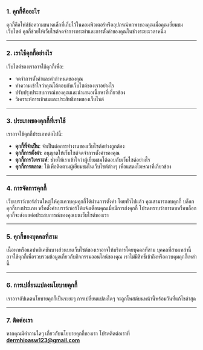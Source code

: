 ### 1. คุกกี้คืออะไร

คุกกี้คือไฟล์ข้อความขนาดเล็กที่เก็บไว้ในคอมพิวเตอร์หรืออุปกรณ์พกพาของคุณเมื่อคุณเยี่ยมชมเว็บไซต์ คุกกี้ช่วยให้เว็บไซต์จดจำการกระทำและการตั้งค่าของคุณในช่วงระยะเวลาหนึ่ง

---

### 2. เราใช้คุกกี้อย่างไร

เว็บไซต์ของเราอาจใช้คุกกี้เพื่อ:

- จดจำการตั้งค่าและค่ากำหนดของคุณ
- ทำความเข้าใจว่าคุณโต้ตอบกับเว็บไซต์ของเราอย่างไร
- ปรับปรุงประสบการณ์ของคุณและนำเสนอเนื้อหาที่เกี่ยวข้อง
- วิเคราะห์การเข้าชมและประสิทธิภาพของเว็บไซต์

---

### 3. ประเภทของคุกกี้ที่เราใช้

เราอาจใช้คุกกี้ประเภทต่อไปนี้:

- **คุกกี้ที่จำเป็น**: จำเป็นต่อการทำงานของเว็บไซต์อย่างถูกต้อง
- **คุกกี้การตั้งค่า**: อนุญาตให้เว็บไซต์จดจำการตั้งค่าของคุณ
- **คุกกี้การวิเคราะห์**: ช่วยให้เราเข้าใจว่าผู้เยี่ยมชมโต้ตอบกับเว็บไซต์อย่างไร
- **คุกกี้การตลาด**: ใช้เพื่อติดตามผู้เยี่ยมชมในเว็บไซต์ต่างๆ เพื่อแสดงโฆษณาที่เกี่ยวข้อง

---

### 4. การจัดการคุกกี้

เว็บเบราว์เซอร์ส่วนใหญ่ให้คุณควบคุมคุกกี้ได้ผ่านการตั้งค่า โดยทั่วไปแล้ว คุณสามารถลบคุกกี้ บล็อกคุกกี้บางประเภท หรือตั้งค่าเบราว์เซอร์ให้แจ้งเตือนคุณเมื่อมีการส่งคุกกี้ โปรดทราบว่าการลบหรือบล็อกคุกกี้จะส่งผลต่อประสบการณ์ของคุณบนเว็บไซต์ของเรา

---

### 5. คุกกี้ของบุคคลที่สาม

เนื้อหาหรือแอปพลิเคชันบางส่วนบนเว็บไซต์ของเราอาจให้บริการโดยบุคคลที่สาม บุคคลที่สามเหล่านี้อาจใช้คุกกี้เพื่อรวบรวมข้อมูลเกี่ยวกับกิจกรรมออนไลน์ของคุณ เราไม่มีสิทธิ์เข้าถึงหรือควบคุมคุกกี้เหล่านี้

---

### 6. การเปลี่ยนแปลงนโยบายคุกกี้

เราอาจอัปเดตนโยบายคุกกี้เป็นระยะๆ การเปลี่ยนแปลงใดๆ จะถูกโพสต์บนหน้านี้พร้อมวันที่แก้ไขล่าสุด

---

### 7. ติดต่อเรา

หากคุณมีคำถามใดๆ เกี่ยวกับนโยบายคุกกี้ของเรา โปรดติดต่อเราที่ **[dermhioasw123@gmail.com](mailto:dermhioasw123@gmail.com)**
